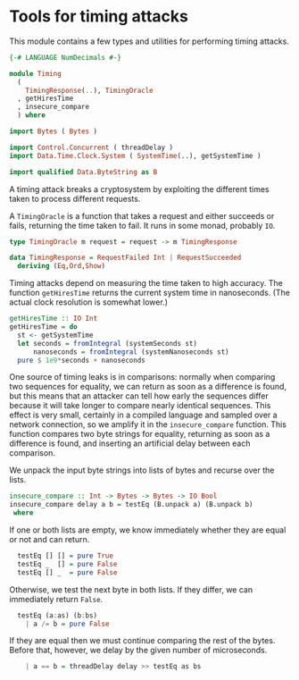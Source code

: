 # Tools for timing attacks

This module contains a few types and utilities
for performing timing attacks.

```haskell
{-# LANGUAGE NumDecimals #-}

module Timing
  (
    TimingResponse(..), TimingOracle
  , getHiresTime
  , insecure_compare
  ) where

import Bytes ( Bytes )

import Control.Concurrent ( threadDelay )
import Data.Time.Clock.System ( SystemTime(..), getSystemTime )

import qualified Data.ByteString as B
```

A timing attack breaks a cryptosystem by exploiting the different
times taken to process different requests.

A `TimingOracle` is a function that takes a request
and either succeeds or fails, returning the time taken to fail.
It runs in some monad, probably `IO`.

```haskell
type TimingOracle m request = request -> m TimingResponse

data TimingResponse = RequestFailed Int | RequestSucceeded
  deriving (Eq,Ord,Show)
```

Timing attacks depend on measuring the time taken to high accuracy.
The function `getHiresTime` returns the current system time in nanoseconds.
(The actual clock resolution is somewhat lower.)

```haskell
getHiresTime :: IO Int
getHiresTime = do
  st <- getSystemTime
  let seconds = fromIntegral (systemSeconds st)
      nanoseconds = fromIntegral (systemNanoseconds st)
  pure $ 1e9*seconds + nanoseconds
```

One source of timing leaks is in comparisons:
normally when comparing two sequences for equality,
we can return as soon as a difference is found,
but this means that an attacker can tell how early the sequences differ
because it will take longer to compare nearly identical sequences.
This effect is very small, certainly in a compiled language
and sampled over a network connection,
so we amplify it in the `insecure_compare` function.
This function compares two byte strings for equality,
returning as soon as a difference is found,
and inserting an artificial delay between each comparison.

We unpack the input byte strings into lists of bytes
and recurse over the lists.

```haskell
insecure_compare :: Int -> Bytes -> Bytes -> IO Bool
insecure_compare delay a b = testEq (B.unpack a) (B.unpack b)
 where
```

If one or both lists are empty,
we know immediately whether they are equal or not
and can return.

```haskell
  testEq [] [] = pure True
  testEq _  [] = pure False
  testEq [] _  = pure False
```

Otherwise, we test the next byte in both lists.
If they differ, we can immediately return `False`.

```haskell
  testEq (a:as) (b:bs)
    | a /= b = pure False
```

If they are equal then we must continue comparing the rest of the bytes.
Before that, however, we delay by the given number of microseconds.

```haskell
    | a == b = threadDelay delay >> testEq as bs
```
